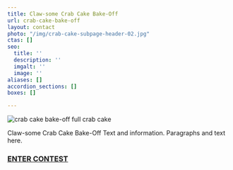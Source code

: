 ```yaml
---
title: Claw-some Crab Cake Bake-Off
url: crab-cake-bake-off
layout: contact
photo: "/img/crab-cake-subpage-header-02.jpg"
ctas: []
seo:
  title: ''
  description: ''
  imgalt: ''
  image: ''
aliases: []
accordion_sections: []
boxes: []

---
```

![crab cake bake-off full crab cake](/img/crab-cake-bake-three-images.jpg)

Claw-some Crab Cake Bake-Off Text and information. Paragraphs and text here.

### <a href="/crab-cake-bake-off-form" class="learn-more-anywhere-btn">ENTER CONTEST</a>